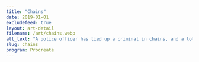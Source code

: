 ```yaml
---
title: "Chains"
date: 2019-01-01
excludefeed: true
layout: art-detail
filename: /art/chains.webp
alt_text: "A police officer has tied up a criminal in chains, and a lot of them. The caught person is worried about what's next."
slug: chains
program: Procreate
---
```

